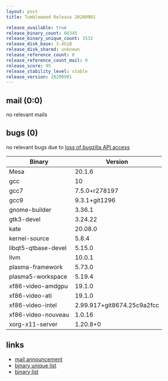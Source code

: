 ```yaml
---
layout: post
title: Tumbleweed Release 20200901

release_available: true
release_binary_count: 66345
release_binary_unique_count: 1532
release_disk_base: 3.4GiB
release_disk_shared: unknown
release_reference_count: 0
release_reference_count_mail: 0
release_score: 95
release_stability_level: stable
release_version: 20200901
---
```


## mail (0:0)

no relevant mails

## bugs (0)

<!--more-->

no relevant bugs due to [loss of bugzilla API access](https://bugzilla.opensuse.org/show_bug.cgi?id=1157722)

Binary | Version
--- | ---
Mesa | 20.1.6
gcc | 10
gcc7 | 7.5.0+r278197
gcc9 | 9.3.1+git1296
gnome-builder | 3.36.1
gtk3-devel | 3.24.22
kate | 20.08.0
kernel-source | 5.8.4
libqt5-qtbase-devel | 5.15.0
llvm | 10.0.1
plasma-framework | 5.73.0
plasma5-workspace | 5.19.4
xf86-video-amdgpu | 19.1.0
xf86-video-ati | 19.1.0
xf86-video-intel | 2.99.917+git8674.25c9a2fcc
xf86-video-nouveau | 1.0.16
xorg-x11-server | 1.20.8+0

## links

- [mail announcement](https://lists.opensuse.org/opensuse-factory/2020-09/msg00047.html)
- [binary unique list](http://download.opensuse.org/history/20200901/rpm.unique.list)
- [binary list](http://download.opensuse.org/history/20200901/rpm.list)
